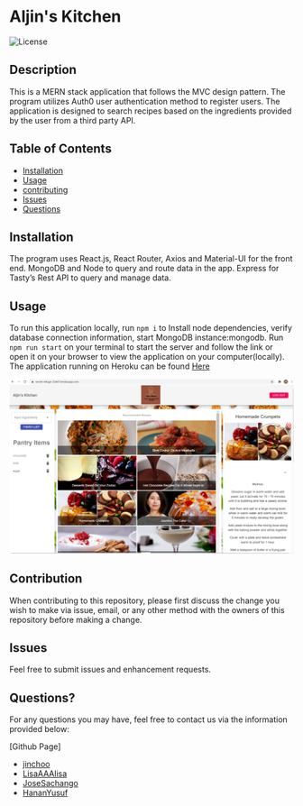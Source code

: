 # Aljin's Kitchen

![License](https://img.shields.io/badge/LICENSE-MIT-GREEN)
## Description

This is a MERN stack application that follows the MVC design pattern. The program utilizes Auth0 user authentication method to register users. The application is designed to search recipes based on the ingredients provided by the user from a third party API. 

## Table of Contents

* [Installation](#installation)
* [Usage](#usage)
* [contributing](#credits)
* [Issues](#issues)
* [Questions](#questions)

## Installation
The program uses React.js, React Router, Axios and  Material-UI for the front end. MongoDB and Node to query and route data in the app. Express for Tasty’s Rest API to query and manage data.


## Usage 
To run this application locally, run `npm i` to Install node dependencies, verify database connection information, start MongoDB instance:mongodb. Run `npm run start` on your terminal to start the server and follow the link or open it on your browser to view the application on your computer(locally). The application running on Heroku can be found [Here]( https://secret-refuge-22447.herokuapp.com/)


![](client/public/img/Aljin.png)


## Contribution

When contributing to this repository, please first discuss the change you wish to make via issue, email, or any other method with the owners of this repository before making a change.


## Issues

Feel free to submit issues and enhancement requests.

## Questions?
For any questions you may have, feel free to contact us via the information provided below:


[Github Page]

* [jinchoo]( https://github.com/jinchoo)
* [LisaAAAlisa]( https://github.com/LisaAAAlisa)
* [JoseSachango]( https://github.com/JoseSachango)
* [HananYusuf](https://github.com/HananYusuf/)



